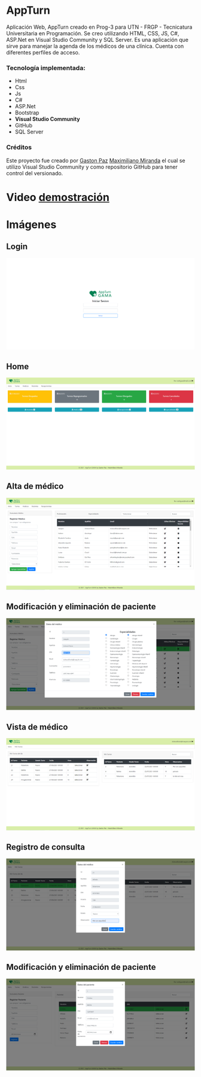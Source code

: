 # AppTurn

Aplicación Web, AppTurn creado en Prog-3 para UTN - FRGP - Tecnicatura Universitaria en Programación.
Se creo utilizando HTML, CSS, JS, C#, ASP.Net en Visual Studio Community y SQL Server.
Es una aplicación que sirve para manejar la agenda de los médicos de una clínica. Cuenta con diferentes perfiles de acceso.

### Tecnología implementada:

- Html
- Css
- Js
- C#
- ASP.Net
- Bootstrap
- **Visual Studio Community**
- GitHub
- SQL Server


### Créditos

Este proyecto fue creado por [Gaston Paz](https://github.com/Gaston-Paz) [Maximiliano Miranda](https://github.com/Maxi-rpc) el cual se utilizo Visual Studio Community y como repositorio GitHub para tener control del versionado.

# Video [demostración](https://youtu.be/HtUX5SUg114)

# Imágenes

## Login

![menu](/Readme/Login2.png)

## Home

![menu](/Readme/Home2.png)

## Alta de médico

![menu](/Readme/Alta2.png)

## Modificación y eliminación de paciente

![menu](/Readme/ModificacionMedico2.png)

## Vista de médico

![menu](/Readme/VistaMedico2.png)

## Registro de consulta

![menu](/Readme/Registro2.png)

## Modificación y eliminación de paciente

![menu](/Readme/Modificacion2.png)


